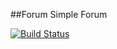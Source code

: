 ##Forum
Simple Forum

[![Build Status](https://travis-ci.org/burovytsky/forum.svg?branch=master)](https://travis-ci.org/burovytsky/forum)